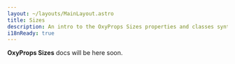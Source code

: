 ```yaml
---
layout: ~/layouts/MainLayout.astro
title: Sizes
description: An intro to the OxyProps Sizes properties and classes syntax.
i18nReady: true
---
```


**OxyProps Sizes** docs will be here soon.
